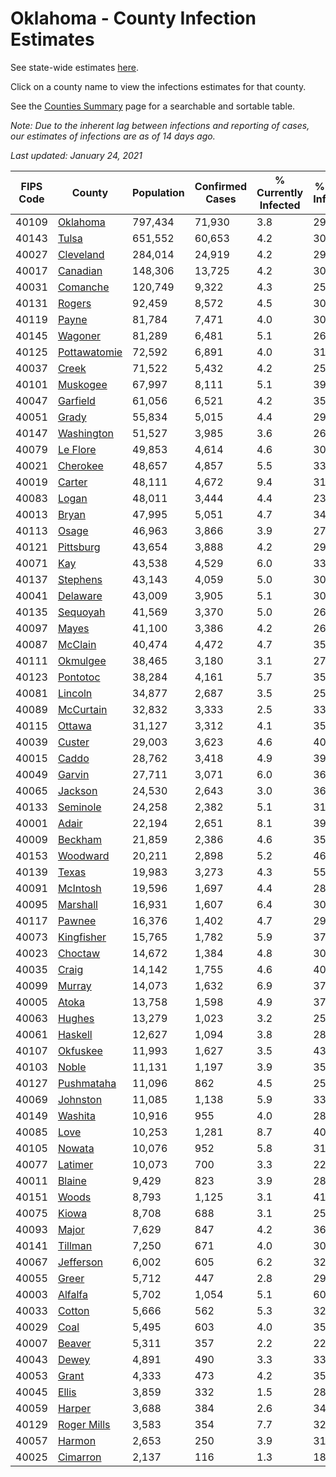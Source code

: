 # Oklahoma - County Infection Estimates

See state-wide estimates [here](/infections/us-ok).

Click on a county name to view the infections estimates for that county.

See the [Counties Summary](/infections/summary-counties) page for a searchable and sortable table.

*Note: Due to the inherent lag between infections and reporting of cases, our estimates of infections are as of 14 days ago.*

*Last updated: January 24, 2021*

|   FIPS Code |                       County |   Population |   Confirmed Cases |   % Currently Infected |   % Total Infected |
|-------------|------------------------------|--------------|-------------------|------------------------|--------------------|
|       40109 |         [Oklahoma](oklahoma) |      797,434 |            71,930 |                    3.8 |               29.9 |
|       40143 |               [Tulsa](tulsa) |      651,552 |            60,653 |                    4.2 |               30.9 |
|       40027 |       [Cleveland](cleveland) |      284,014 |            24,919 |                    4.2 |               29.0 |
|       40017 |         [Canadian](canadian) |      148,306 |            13,725 |                    4.2 |               30.2 |
|       40031 |         [Comanche](comanche) |      120,749 |             9,322 |                    4.3 |               25.0 |
|       40131 |             [Rogers](rogers) |       92,459 |             8,572 |                    4.5 |               30.4 |
|       40119 |               [Payne](payne) |       81,784 |             7,471 |                    4.0 |               30.0 |
|       40145 |           [Wagoner](wagoner) |       81,289 |             6,481 |                    5.1 |               26.5 |
|       40125 | [Pottawatomie](pottawatomie) |       72,592 |             6,891 |                    4.0 |               31.0 |
|       40037 |               [Creek](creek) |       71,522 |             5,432 |                    4.2 |               25.2 |
|       40101 |         [Muskogee](muskogee) |       67,997 |             8,111 |                    5.1 |               39.2 |
|       40047 |         [Garfield](garfield) |       61,056 |             6,521 |                    4.2 |               35.0 |
|       40051 |               [Grady](grady) |       55,834 |             5,015 |                    4.4 |               29.2 |
|       40147 |     [Washington](washington) |       51,527 |             3,985 |                    3.6 |               26.5 |
|       40079 |         [Le Flore](le-flore) |       49,853 |             4,614 |                    4.6 |               30.2 |
|       40021 |         [Cherokee](cherokee) |       48,657 |             4,857 |                    5.5 |               33.0 |
|       40019 |             [Carter](carter) |       48,111 |             4,672 |                    9.4 |               31.4 |
|       40083 |               [Logan](logan) |       48,011 |             3,444 |                    4.4 |               23.3 |
|       40013 |               [Bryan](bryan) |       47,995 |             5,051 |                    4.7 |               34.1 |
|       40113 |               [Osage](osage) |       46,963 |             3,866 |                    3.9 |               27.5 |
|       40121 |       [Pittsburg](pittsburg) |       43,654 |             3,888 |                    4.2 |               29.1 |
|       40071 |                   [Kay](kay) |       43,538 |             4,529 |                    6.0 |               33.8 |
|       40137 |         [Stephens](stephens) |       43,143 |             4,059 |                    5.0 |               30.3 |
|       40041 |         [Delaware](delaware) |       43,009 |             3,905 |                    5.1 |               30.2 |
|       40135 |         [Sequoyah](sequoyah) |       41,569 |             3,370 |                    5.0 |               26.6 |
|       40097 |               [Mayes](mayes) |       41,100 |             3,386 |                    4.2 |               26.7 |
|       40087 |           [McClain](mcclain) |       40,474 |             4,472 |                    4.7 |               35.9 |
|       40111 |         [Okmulgee](okmulgee) |       38,465 |             3,180 |                    3.1 |               27.5 |
|       40123 |         [Pontotoc](pontotoc) |       38,284 |             4,161 |                    5.7 |               35.0 |
|       40081 |           [Lincoln](lincoln) |       34,877 |             2,687 |                    3.5 |               25.1 |
|       40089 |       [McCurtain](mccurtain) |       32,832 |             3,333 |                    2.5 |               33.9 |
|       40115 |             [Ottawa](ottawa) |       31,127 |             3,312 |                    4.1 |               35.4 |
|       40039 |             [Custer](custer) |       29,003 |             3,623 |                    4.6 |               40.9 |
|       40015 |               [Caddo](caddo) |       28,762 |             3,418 |                    4.9 |               39.1 |
|       40049 |             [Garvin](garvin) |       27,711 |             3,071 |                    6.0 |               36.2 |
|       40065 |           [Jackson](jackson) |       24,530 |             2,643 |                    3.0 |               36.0 |
|       40133 |         [Seminole](seminole) |       24,258 |             2,382 |                    5.1 |               31.8 |
|       40001 |               [Adair](adair) |       22,194 |             2,651 |                    8.1 |               39.7 |
|       40009 |           [Beckham](beckham) |       21,859 |             2,386 |                    4.6 |               35.1 |
|       40153 |         [Woodward](woodward) |       20,211 |             2,898 |                    5.2 |               46.4 |
|       40139 |               [Texas](texas) |       19,983 |             3,273 |                    4.3 |               55.5 |
|       40091 |         [McIntosh](mcintosh) |       19,596 |             1,697 |                    4.4 |               28.2 |
|       40095 |         [Marshall](marshall) |       16,931 |             1,607 |                    6.4 |               30.5 |
|       40117 |             [Pawnee](pawnee) |       16,376 |             1,402 |                    4.7 |               29.1 |
|       40073 |     [Kingfisher](kingfisher) |       15,765 |             1,782 |                    5.9 |               37.2 |
|       40023 |           [Choctaw](choctaw) |       14,672 |             1,384 |                    4.8 |               30.8 |
|       40035 |               [Craig](craig) |       14,142 |             1,755 |                    4.6 |               40.8 |
|       40099 |             [Murray](murray) |       14,073 |             1,632 |                    6.9 |               37.1 |
|       40005 |               [Atoka](atoka) |       13,758 |             1,598 |                    4.9 |               37.9 |
|       40063 |             [Hughes](hughes) |       13,279 |             1,023 |                    3.2 |               25.0 |
|       40061 |           [Haskell](haskell) |       12,627 |             1,094 |                    3.8 |               28.0 |
|       40107 |         [Okfuskee](okfuskee) |       11,993 |             1,627 |                    3.5 |               43.6 |
|       40103 |               [Noble](noble) |       11,131 |             1,197 |                    3.9 |               35.6 |
|       40127 |     [Pushmataha](pushmataha) |       11,096 |               862 |                    4.5 |               25.5 |
|       40069 |         [Johnston](johnston) |       11,085 |             1,138 |                    5.9 |               33.3 |
|       40149 |           [Washita](washita) |       10,916 |               955 |                    4.0 |               28.5 |
|       40085 |                 [Love](love) |       10,253 |             1,281 |                    8.7 |               40.8 |
|       40105 |             [Nowata](nowata) |       10,076 |               952 |                    5.8 |               31.4 |
|       40077 |           [Latimer](latimer) |       10,073 |               700 |                    3.3 |               22.8 |
|       40011 |             [Blaine](blaine) |        9,429 |               823 |                    3.9 |               28.4 |
|       40151 |               [Woods](woods) |        8,793 |             1,125 |                    3.1 |               41.7 |
|       40075 |               [Kiowa](kiowa) |        8,708 |               688 |                    3.1 |               25.5 |
|       40093 |               [Major](major) |        7,629 |               847 |                    4.2 |               36.3 |
|       40141 |           [Tillman](tillman) |        7,250 |               671 |                    4.0 |               30.4 |
|       40067 |       [Jefferson](jefferson) |        6,002 |               605 |                    6.2 |               32.7 |
|       40055 |               [Greer](greer) |        5,712 |               447 |                    2.8 |               29.5 |
|       40003 |           [Alfalfa](alfalfa) |        5,702 |             1,054 |                    5.1 |               60.6 |
|       40033 |             [Cotton](cotton) |        5,666 |               562 |                    5.3 |               32.2 |
|       40029 |                 [Coal](coal) |        5,495 |               603 |                    4.0 |               35.6 |
|       40007 |             [Beaver](beaver) |        5,311 |               357 |                    2.2 |               22.3 |
|       40043 |               [Dewey](dewey) |        4,891 |               490 |                    3.3 |               33.0 |
|       40053 |               [Grant](grant) |        4,333 |               473 |                    4.2 |               35.3 |
|       40045 |               [Ellis](ellis) |        3,859 |               332 |                    1.5 |               28.4 |
|       40059 |             [Harper](harper) |        3,688 |               384 |                    2.6 |               34.0 |
|       40129 |   [Roger Mills](roger-mills) |        3,583 |               354 |                    7.7 |               32.2 |
|       40057 |             [Harmon](harmon) |        2,653 |               250 |                    3.9 |               31.3 |
|       40025 |         [Cimarron](cimarron) |        2,137 |               116 |                    1.3 |               18.1 |